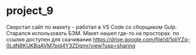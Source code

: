 # project_9
Сверстал сайт по макету - работал в VS Code со сборщиком Gulp. Старался использовать БЭМ.
Макет нашел где-то на просторах. по ссылке доступен для скачивания https://drive.google.com/file/d/1pliYZp-0LdN8KUKBqAVM7pjd4Y3ZDqmr/view?usp=sharing
